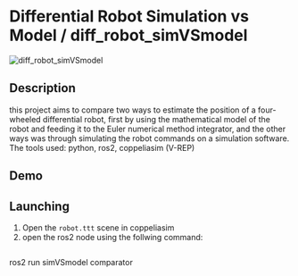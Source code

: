 # Differential Robot Simulation vs Model / diff_robot_simVSmodel

![diff_robot_simVSmodel](https://github.com/iitz3bsmd/diff_robot_simVSmodel/assets/112030326/de3f8b04-b855-4748-bd3d-10012a7f966b)

## Description
this project aims to compare two ways to estimate the position of a four-wheeled differential robot, first by using the mathematical model of the robot and feeding it to the Euler numerical method integrator, and the other ways was through simulating the robot commands on a simulation software.
The tools used: python, ros2, coppeliasim (V-REP) 

## Demo


## Launching
1. Open the `robot.ttt` scene in coppeliasim
2. open the ros2 node using the follwing command:
   ```
  ros2 run simVSmodel comparator
   ```
